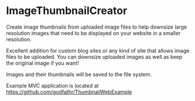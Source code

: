 # ImageThumbnailCreator
Create image thumbnails from uploaded image files to help downsize large resolution images that need to be displayed on your website in a smaller resolution.

Excellent addition for custom blog sites or any kind of site that allows image files to be uploaded. You can downsize uploaded images as well as keep the original image if you want!

Images and their thumbnails will be saved to the file system.

Example MVC application is located at https://github.com/godfathr/ThumbnailWebExample